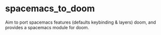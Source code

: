 # spacemacs_to_doom
Aim to port spacemacs features (defaults keybinding &amp; layers) doom, and provides a spacemacs module for doom.
